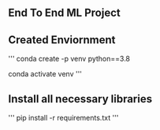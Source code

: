 ## End To End ML Project

## Created Enviornment

'''
conda create -p venv python==3.8

conda activate venv
'''
## Install all necessary libraries

'''
pip install -r requirements.txt
'''